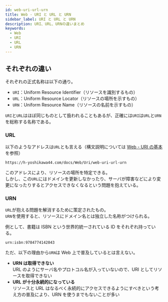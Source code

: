 ```yaml
---
id: web-uri-url-urn
title: Web - URI と URL と URN
sidebar_label: URI と URL と URN
description: URI、URL、URNの違いまとめ
keywords:
  - Web
  - URI
  - URL
  - URN
---
```


## それぞれの違い
それぞれの正式名称は以下の通り。
- `URI`：Uniform Resource Identifier（リソースを識別するもの）
- `URL`：Uniform Resource Locator（リソースの場所を示すもの）
- `URN`：Uniform Resource Name（リソースの名前を示すもの）

`URI`と`URL`はほぼ同じものとして扱われることもあるが、正確には`URI`は`URL`と`URN`を総称する名称である。

### URL
以下のようなアドレスは`URL`とも言える（構文説明については [Web - URI の基本](/docs/Web/Uri/web-uri-basic) を参照）
```
https://h-yoshikawa44.com/docs/Web/Uri/web-uri-url-urn
```

このアドレスにより、リソースの場所を特定できる。  
しかし、この`URL`にはドメインを更新しなかったり、サーバが障害などにより変更になったりするとアクセスできなくなるという問題を抱えている。

### URN
`URL`が抱える問題を解消するために策定されたもの。  
`URN`を使用すると、リソースにドメイン名とは独立した名称がつけられる。

例として、書籍は ISBN という世界的統一されている ID をそれぞれ持っている。
```
urn:isbn:9784774142043
```

ただ、以下の理由から`URN`は Web 上で普及しているとは言えない。
- **URN は取得できない**  
  URL のようにサーバ名やプロトコル名が入っていないので、URI としてリソースを取得できない
- **URL が十分永続的になっている**  
  リソースと URL はなるべく永続的にアクセスできるようにすべきという考え方の普及により、URN を使うまでもないことが多い





